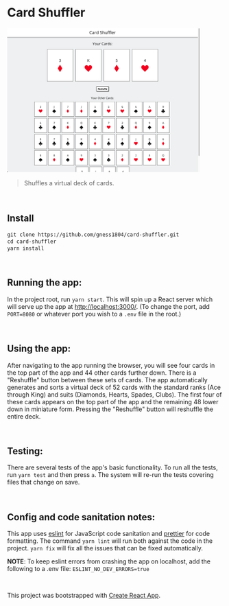 # Card Shuffler

<img src="https://github.com/gness1804/card-shuffler/blob/master/src/assets/demo.png" width="450">

> Shuffles a virtual deck of cards.

<br />

## Install

```
git clone https://github.com/gness1804/card-shuffler.git
cd card-shuffler
yarn install
```

<br />

## Running the app:
In the project root, run `yarn start`. This will spin up a React server which will serve up the app at [http://localhost:3000/](http://localhost:3000/). (To change the port, add `PORT=8080` or whatever port you wish to a `.env` file in the root.)

<br />

## Using the app:
After navigating to the app running the browser, you will see four cards in the top part of the app and 44 other cards further down. There is a "Reshuffle" button between these sets of cards. The app automatically generates and sorts a virtual deck of 52 cards with the standard ranks (Ace through King) and suits (Diamonds, Hearts, Spades, Clubs). The first four of these cards appears on the top part of the app and the remaining 48 lower down in miniature form. Pressing the "Reshuffle" button will reshuffle the entire deck.

<br />

## Testing:
There are several tests of the app's basic functionality. To run all the tests, run `yarn test` and then press `a`. The system will re-run the tests covering files that change on save.

<br />

## Config and code sanitation notes:
This app uses [eslint](https://eslint.org/) for JavaScript code sanitation and [prettier](https://prettier.io/) for code formatting. The command `yarn lint` will run both against the code in the project. `yarn fix` will fix all the issues that can be fixed automatically.

**NOTE**: To keep eslint errors from crashing the app on localhost, add the following to a .env file:
`ESLINT_NO_DEV_ERRORS=true`

<br />

This project was bootstrapped with [Create React App](https://github.com/facebook/create-react-app).
